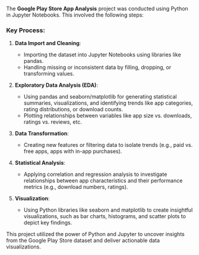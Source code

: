 The **Google Play Store App Analysis** project was conducted using Python in Jupyter Notebooks. This involved the following steps:

### Key Process:
1. **Data Import and Cleaning**:
   - Importing the dataset into Jupyter Notebooks using libraries like pandas.
   - Handling missing or inconsistent data by filling, dropping, or transforming values.

2. **Exploratory Data Analysis (EDA)**:
   - Using pandas and seaborn/matplotlib for generating statistical summaries, visualizations, and identifying trends like app categories, rating distributions, or download counts.
   - Plotting relationships between variables like app size vs. downloads, ratings vs. reviews, etc.

3. **Data Transformation**:
   - Creating new features or filtering data to isolate trends (e.g., paid vs. free apps, apps with in-app purchases).

4. **Statistical Analysis**:
   - Applying correlation and regression analysis to investigate relationships between app characteristics and their performance metrics (e.g., download numbers, ratings).

5. **Visualization**:
   - Using Python libraries like seaborn and matplotlib to create insightful visualizations, such as bar charts, histograms, and scatter plots to depict key findings.

This project utilized the power of Python and Jupyter to uncover insights from the Google Play Store dataset and deliver actionable data visualizations.
